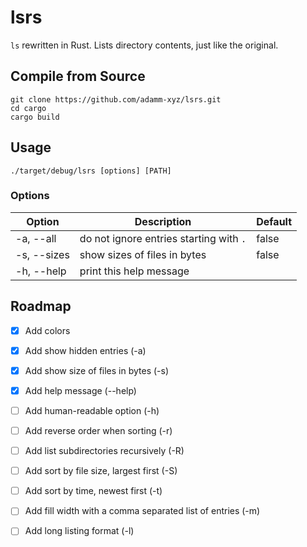 # lsrs

`ls` rewritten in Rust. Lists directory contents, just like the original.

## Compile from Source

```
git clone https://github.com/adamm-xyz/lsrs.git
cd cargo
cargo build
```

## Usage

`./target/debug/lsrs [options] [PATH]`

### Options

| Option      | Description                             | Default |
| ----------- | --------------------------------------- | ------- |
| -a, --all   | do not ignore entries starting with `.` | false   |
| -s, --sizes | show sizes of files in bytes            | false   |
| -h, --help  | print this help message                 |         |

## Roadmap
- [x] Add colors
- [x] Add show hidden entries (-a)
- [x] Add show size of files in bytes (-s)
- [x] Add help message (--help)
- [ ] Add human-readable option (-h)
- [ ] Add reverse order when sorting (-r)
- [ ] Add list subdirectories recursively (-R)
- [ ] Add sort by file size, largest first (-S)
- [ ] Add sort by time, newest first (-t)
- [ ] Add fill width with a comma separated list of entries (-m)
- [ ] Add long listing format (-l)

